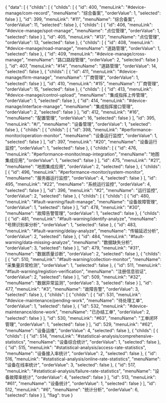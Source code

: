 {
    "data": [
        {
            "childs": [
                {
                    "childs": [
                        {
                            "id": 400,
                            "menuLink": "#device-manage/com-record",
                            "menuName": "综合备案",
                            "orderValue": 1,
                            "selected": false
                        }
                    ],
                    "id": 399,
                    "menuLink": "#11",
                    "menuName": "综合备案",
                    "orderValue": 11,
                    "selected": false
                },
                {
                    "childs": [
                        {
                            "id": 406,
                            "menuLink": "#device-manage/spot-manage",
                            "menuName": "点位管理",
                            "orderValue": 1,
                            "selected": false
                        }
                    ],
                    "id": 405,
                    "menuLink": "#13",
                    "menuName": "点位管理",
                    "orderValue": 13,
                    "selected": false
                },
                {
                    "childs": [
                        {
                            "id": 408,
                            "menuLink": "#device-manage/road-manage",
                            "menuName": "道路管理",
                            "orderValue": 1,
                            "selected": false
                        },
                        {
                            "id": 409,
                            "menuLink": "#device-manage/cross-manage",
                            "menuName": "路口路段管理",
                            "orderValue": 2,
                            "selected": false
                        }
                    ],
                    "id": 407,
                    "menuLink": "#14",
                    "menuName": "道路管理",
                    "orderValue": 14,
                    "selected": false
                },
                {
                    "childs": [
                        {
                            "id": 411,
                            "menuLink": "#device-manage/firm-manage",
                            "menuName": "厂商管理",
                            "orderValue": 1,
                            "selected": false
                        }
                    ],
                    "id": 410,
                    "menuLink": "#15",
                    "menuName": "厂商管理",
                    "orderValue": 15,
                    "selected": false
                },
                {
                    "childs": [
                        {
                            "id": 413,
                            "menuLink": "#device-manage/control-upload",
                            "menuName": "集成指挥上传管理",
                            "orderValue": 1,
                            "selected": false
                        },
                        {
                            "id": 414,
                            "menuLink": "#device-manage/interface-manage",
                            "menuName": "集成指挥接口管理",
                            "orderValue": 2,
                            "selected": false
                        }
                    ],
                    "id": 412,
                    "menuLink": "#16",
                    "menuName": "配置管理",
                    "orderValue": 16,
                    "selected": false
                }
            ],
            "id": 395,
            "menuLink": "#/",
            "menuName": "设备管理",
            "orderValue": 1,
            "selected": false
        },
        {
            "childs": [
                {
                    "childs": [
                        {
                            "id": 398,
                            "menuLink": "#performance-monitor/operation-monitor",
                            "menuName": "设备运行监控",
                            "orderValue": 1,
                            "selected": false
                        }
                    ],
                    "id": 397,
                    "menuLink": "#20",
                    "menuName": "设备运行监控",
                    "orderValue": 1,
                    "selected": false
                },
                {
                    "childs": [
                        {
                            "id": 476,
                            "menuLink": "#performance-monitor/map-integration",
                            "menuName": "地图集成应用",
                            "orderValue": 1,
                            "selected": false
                        }
                    ],
                    "id": 475,
                    "menuLink": "#21",
                    "menuName": "地图集成应用",
                    "orderValue": 2,
                    "selected": false
                },
                {
                    "childs": [
                        {
                            "id": 496,
                            "menuLink": "#performance-monitor/system-monitor",
                            "menuName": "服务器运行监控",
                            "orderValue": 4,
                            "selected": false
                        }
                    ],
                    "id": 495,
                    "menuLink": "#22",
                    "menuName": "系统运行监控",
                    "orderValue": 4,
                    "selected": false
                }
            ],
            "id": 396,
            "menuLink": "#2",
            "menuName": "运行监控",
            "orderValue": 2,
            "selected": false
        },
        {
            "childs": [
                {
                    "childs": [
                        {
                            "id": 480,
                            "menuLink": "#fault-warning/fault-manage",
                            "menuName": "设备故障管理",
                            "orderValue": 1,
                            "selected": false
                        }
                    ],
                    "id": 478,
                    "menuLink": "#30",
                    "menuName": "故障告警管理",
                    "orderValue": 1,
                    "selected": false
                },
                {
                    "childs": [
                        {
                            "id": 481,
                            "menuLink": "#fault-warning/identify-analyze",
                            "menuName": "号牌识别率分析",
                            "orderValue": 1,
                            "selected": false
                        },
                        {
                            "id": 483,
                            "menuLink": "#fault-warning/delay-analyze",
                            "menuName": "传输延迟分析",
                            "orderValue": 2,
                            "selected": false
                        },
                        {
                            "id": 484,
                            "menuLink": "#fault-warning/data-missing-analyze",
                            "menuName": "数据缺失分析",
                            "orderValue": 3,
                            "selected": false
                        }
                    ],
                    "id": 479,
                    "menuLink": "#31",
                    "menuName": "数据质量诊断",
                    "orderValue": 2,
                    "selected": false
                },
                {
                    "childs": [
                        {
                            "id": 510,
                            "menuLink": "#fault-warning/collection-monitor",
                            "menuName": "采集量异常检测",
                            "orderValue": 1,
                            "selected": false
                        },
                        {
                            "id": 511,
                            "menuLink": "#fault-warning/registion-verification",
                            "menuName": "注册信息验证",
                            "orderValue": 2,
                            "selected": false
                        }
                    ],
                    "id": 509,
                    "menuLink": "#32",
                    "menuName": "数据异常监测",
                    "orderValue": 3,
                    "selected": false
                }
            ],
            "id": 477,
            "menuLink": "#3",
            "menuName": "故障告警",
            "orderValue": 3,
            "selected": false
        },
        {
            "childs": [
                {
                    "childs": [
                        {
                            "id": 531,
                            "menuLink": "#device-maintenance/pending-work",
                            "menuName": "待处理工单",
                            "orderValue": 1,
                            "selected": false
                        },
                        {
                            "id": 532,
                            "menuLink": "#device-maintenance/done-work",
                            "menuName": "已办结工单",
                            "orderValue": 2,
                            "selected": false
                        }
                    ],
                    "id": 530,
                    "menuLink": "#63",
                    "menuName": "工单闭环管理",
                    "orderValue": 1,
                    "selected": false
                }
            ],
            "id": 529,
            "menuLink": "#62",
            "menuName": "设备运维",
            "orderValue": 4,
            "selected": false
        },
        {
            "childs": [
                {
                    "childs": [
                        {
                            "id": 514,
                            "menuLink": "#statistical-analysis/comprehensive-statistics",
                            "menuName": "设备综合统计",
                            "orderValue": 1,
                            "selected": false
                        },
                        {
                            "id": 515,
                            "menuLink": "#statistical-analysis/access-rate-statistics",
                            "menuName": "设备接入率统计",
                            "orderValue": 2,
                            "selected": false
                        },
                        {
                            "id": 516,
                            "menuLink": "#statistical-analysis/online-rate-statistics",
                            "menuName": "设备在线率统计",
                            "orderValue": 3,
                            "selected": false
                        },
                        {
                            "id": 517,
                            "menuLink": "#statistical-analysis/failure-rate-statistics",
                            "menuName": "设备故障率统计",
                            "orderValue": 4,
                            "selected": false
                        }
                    ],
                    "id": 513,
                    "menuLink": "#61",
                    "menuName": "设备统计",
                    "orderValue": 1,
                    "selected": false
                }
            ],
            "id": 512,
            "menuLink": "#6",
            "menuName": "统计分析",
            "orderValue": 6,
            "selected": false
        }
    ],
    "flag": true
}